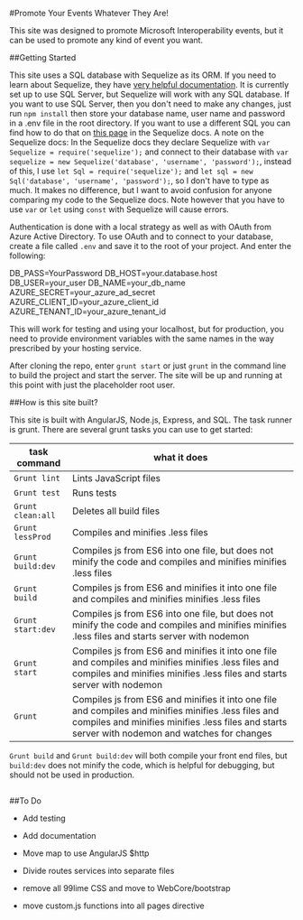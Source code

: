 #Promote Your Events Whatever They Are!

This site was designed to promote Microsoft Interoperability events, but it can be used to promote any kind of event you want. 

##Getting Started

This site uses a SQL database with Sequelize as its ORM. If you need to learn about Sequelize, they have [very helpful documentation](http://docs.sequelizejs.com/en/latest/). It is currently set up to use SQL Server, but Sequelize will work with any SQL database. If you want to use SQL Server, then you don't need to make any changes, just run `npm install` then store your database name, user name and password in a .env file in the root directory. If you want to use a different SQL you can find how to do that on [this page](http://docs.sequelizejs.com/en/latest/docs/getting-started/) in the Sequelize docs. A note on the Sequelize docs: In the Sequelize docs they declare Sequelize with `var Sequelize = require('sequelize');` and connect to their database with `var sequelize = new Sequelize('database', 'username', 'password');`, instead of this, I use `let Sql = require('sequelize');` and `let sql = new Sql('database', 'username', 'password');`, so I don't have to type as much. It makes no difference, but I want to avoid confusion for anyone comparing my code to the Sequelize docs. Note however that you have to use `var` or `let` using `const` with Sequelize will cause errors.

Authentication is done with a local strategy as well as with OAuth from Azure Active Directory. To use OAuth and to connect to your database, create a file called `.env` and save it to the root of your project. And enter the following:

DB_PASS=YourPassword
DB_HOST=your.database.host
DB_USER=your_user
DB_NAME=your_db_name
AZURE_SECRET=your_azure_ad_secret
AZURE_CLIENT_ID=your_azure_client_id
AZURE_TENANT_ID=your_azure_tenant_id

This will work for testing and using your localhost, but for production, you need to provide environment variables with the same names in the way prescribed by your hosting service. 

After cloning the repo, enter `grunt start` or just `grunt` in the command line to build the project and start the server. The site will be up and running at this point with just the placeholder root user. 

##How is this site built?

This site is built with AngularJS, Node.js, Express, and SQL. The task runner is grunt. There are several grunt tasks you can use to get started:

**task command** | **what it does**
---|---
`Grunt lint` | Lints JavaScript files
`Grunt test` | Runs tests
`Grunt clean:all` | Deletes all build files
`Grunt lessProd` | Compiles and minifies .less files
`Grunt build:dev` | Compiles js from ES6 into one file, but does not minify the code and compiles and minifies minifies .less files
`Grunt build` | Compiles js from ES6 and minifies it into one file and compiles and minifies minifies .less files
`Grunt start:dev` |  Compiles js from ES6 into one file, but does not minify the code and compiles and minifies minifies .less files and starts server with nodemon
`Grunt start` | Compiles js from ES6 and minifies it into one file and compiles and minifies minifies .less files and compiles and minifies minifies .less files and starts server with nodemon
`Grunt` | Compiles js from ES6 and minifies it into one file and compiles and minifies minifies .less files and compiles and minifies minifies .less files and starts server with nodemon and watches for changes

`Grunt build` and `Grunt build:dev` will both compile your front end files, but `build:dev` does not minify the code, which is helpful for debugging, but should not be used in production. 

##


##To Do

* Add testing

* Add documentation

* Move map to use AngularJS $http

* Divide routes services into separate files

* remove all 99lime CSS and move to WebCore/bootstrap

* move custom.js functions into all pages directive

